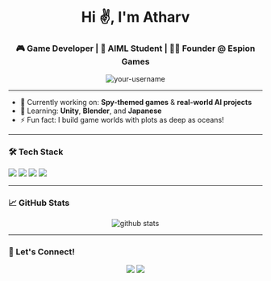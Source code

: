 <h1 align="center">Hi ✌, I'm Atharv</h1>
<h3 align="center">🎮 Game Developer | 🧠 AIML Student | 🕵️‍♂️ Founder @ Espion Games</h3>

<p align="center">
  <img src="https://komarev.com/ghpvc/?username=your-username&label=Profile%20views&color=0e75b6&style=flat" alt="your-username" />
</p>

---

- 🔭 Currently working on: **Spy-themed games** & **real-world AI projects**
- 🌱 Learning: **Unity**, **Blender**, and **Japanese**
- ⚡ Fun fact: I build game worlds with plots as deep as oceans!

---

### 🛠 Tech Stack
<p>
  <img src="https://img.shields.io/badge/Python-3776AB?style=flat&logo=python&logoColor=white"/>
  <img src="https://img.shields.io/badge/C-00599C?style=flat&logo=c&logoColor=white"/>
  <img src="https://img.shields.io/badge/Unity-100000?style=flat&logo=unity&logoColor=white"/>
  <img src="https://img.shields.io/badge/Blender-F5792A?style=flat&logo=blender&logoColor=white"/>
</p>

---

### 📈 GitHub Stats

<p align="center">
  <img src="https://github-readme-stats.vercel.app/api?username=your-username&show_icons=true&theme=radical" alt="github stats"/>
</p>

---

### 🚀 Let's Connect!
<p align="center">
  <a href="https://www.linkedin.com/in/your-linkedin/"><img src="https://img.shields.io/badge/LinkedIn-0A66C2?style=flat&logo=linkedin&logoColor=white"/></a>
  <a href="mailto:youremail@example.com"><img src="https://img.shields.io/badge/Email-D14836?style=flat&logo=gmail&logoColor=white"/></a>
</p>
